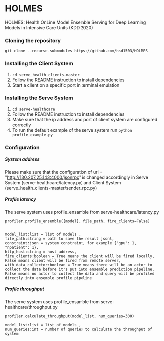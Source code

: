 # HOLMES

HOLMES: Health OnLine Model Ensemble Serving for Deep Learning Models in Intensive Care Units (KDD 2020)

### Cloning the repository

`git clone --recurse-submodules https://github.com/hsd1503/HOLMES`

### Installing the Client System

1. `cd serve_health_clients-master`
2. Follow the README instruction to install dependencies
3. Start a client on a specific port in terminal emulation

### Installing the Serve System

1. `cd serve-healthcare`
2. Follow the README instruction to install dependencies
3. Make sure that the ip address and port of client system are configured correctly
4. To run the default example of the serve system run `python profile_example.py`

### Configuration

##### System address

Please make sure that the configuration of url = "http://130.207.25.143:4000/jsonrpc" is changed accordingly in Serve System (serve-healthcare/latency.py) and Client System (serve_health_clients-master/sender_rpc.py)

##### Profile latency

The serve system uses profile_ensamble from serve-healthcare/latency.py

```
profiler.profile_ensemble([model], file_path, fire_clients=False)


model_list:list = list of models ,
file_path:string = path to save the result jsonl,
constraint:json = system constraint, for example {"gpu": 1, "npatient": 1},
http_host:string = host address,
fire_clients:boolean = True means the client will be fired locally, False means client will be fired from remote server,
with_data_collector:boolean = True means there will be an actor to collect the data before it's put into ensemble prediction pipeline. False means no actor to collect the data and query will be profiled directly into ensemble profile pipeline

```

##### Profile throughput

The serve system uses profile_ensamble from serve-healthcare/throughput.py

```
profiler.calculate_throughput(model_list, num_queries=300)

model_list:list = list of models ,
num_queries:int = number of queries to calculate the throughput of system
```
